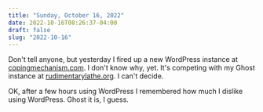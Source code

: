 ```yaml
---
title: "Sunday, October 16, 2022"
date: 2022-10-16T08:26:37-04:00
draft: false
slug: "2022-10-16"
---
```


Don't tell anyone, but yesterday I fired up a new WordPress instance at [copingmechanism.com](https://copingmechanism.com). I don't know why, yet. It's competing with my Ghost instance at [rudimentarylathe.org](https://rudimentarylather.org). I can't decide.

OK, after a few hours using WordPress I remembered how much I dislike using WordPress. Ghost it is, I guess.
